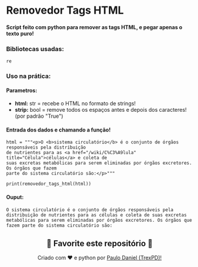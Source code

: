 # Removedor Tags HTML

#### Script feito com python para remover as tags HTML, e pegar apenas o texto puro!

### Bibliotecas usadas:

```re```

### Uso na prática:

#### Parametros:

- **html:** str = recebe o HTML no formato de strings!
- **strip:** bool = remove todos os espaços antes e depois dos caracteres! (por padrão "True")

#### Entrada dos dados e chamando a função!
```
html = """<p>O <b>sistema circulatório</b> é o conjunto de órgãos responsáveis pela distribuição
de nutrientes para as <a href="/wiki/C%C3%A9lula" title="Célula">células</a> e coleta de
suas excretas metabólicas para serem eliminadas por órgãos excretores. Os órgãos que fazem
parte do sistema circulatório são:</p>"""

print(removedor_tags_html(html))
```

#### Ouput:
```
O sistema circulatório é o conjunto de órgãos responsáveis pela distribuição de nutrientes para as células e coleta de suas excretas metabólicas para serem eliminadas por órgãos excretores. Os órgãos que fazem parte do sistema circulatório são:
```


<h2 align="center">
    <strong>🌟
        Favorite este repositório 
    </strong>🌟
</h2>


<p align="center">
    Criado com ❤️ e python por
        <a href="https://github.com/TrexPD">
            Paulo Daniel (TrexPD)!
        </a>
</p> 